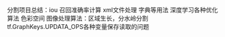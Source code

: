 


分割项目总结：iou 召回准确率计算   xml文件处理    字典等用法
深度学习各种优化算法
色彩空间
图像处理算法：区域生长，分水岭分割
 tf.GraphKeys.UPDATA_OPS各种变量保存读取的问题
 
<!--stackedit_data:
eyJoaXN0b3J5IjpbMTA2Njk3MjE1Ml19
-->
